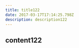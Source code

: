 ```yaml
---
title: title122
date: 2017-03-17T17:14:25.798Z
description: description122
---
```


## content122
  

